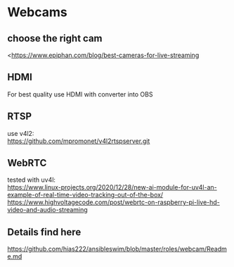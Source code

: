 # Webcams

## choose the right cam

<https://www.epiphan.com/blog/best-cameras-for-live-streaming

## HDMI

For best quality use HDMI with converter into OBS

## RTSP

use v4l2:  
<https://github.com/mpromonet/v4l2rtspserver.git>

## WebRTC

tested with uv4l:  
<https://www.linux-projects.org/2020/12/28/new-ai-module-for-uv4l-an-example-of-real-time-video-tracking-out-of-the-box/>  
<https://www.highvoltagecode.com/post/webrtc-on-raspberry-pi-live-hd-video-and-audio-streaming>

## Details find here

<https://github.com/hias222/ansibleswim/blob/master/roles/webcam/Readme.md>
